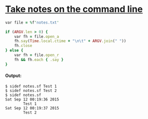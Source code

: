 [1]: https://rosettacode.org/wiki/Take_notes_on_the_command_line

# [Take notes on the command line][1]

```ruby
var file = %f'notes.txt'
 
if (ARGV.len > 0) {
    var fh = file.open_a
    fh.say(Time.local.ctime + "\n\t" + ARGV.join(" "))
    fh.close
} else {
    var fh = file.open_r
    fh && fh.each { .say }
}
```

#### Output:
```
$ sidef notes.sf Test 1
$ sidef notes.sf Test 2
$ sidef notes.sf
Sat Sep 12 00:19:36 2015
        Test 1
Sat Sep 12 00:19:37 2015
        Test 2
```
